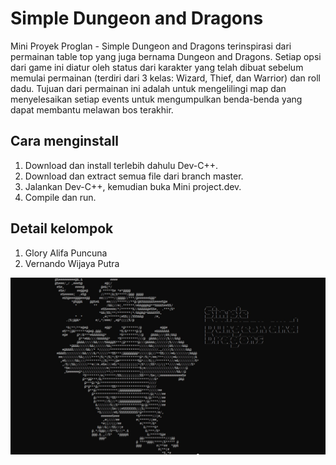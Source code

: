 # Simple Dungeon and Dragons
 
Mini Proyek Proglan - Simple Dungeon and Dragons terinspirasi dari permainan table top yang juga bernama Dungeon and Dragons. Setiap opsi dari game ini diatur oleh status dari karakter yang telah dibuat sebelum memulai permainan (terdiri dari 3 kelas: Wizard, Thief, dan Warrior) dan roll dadu. Tujuan dari permainan ini adalah untuk mengelilingi map dan menyelesaikan setiap events untuk mengumpulkan benda-benda yang dapat membantu melawan bos terakhir.

## Cara menginstall

1. Download dan install terlebih dahulu Dev-C++.
2. Download dan extract semua file dari branch master.
3. Jalankan Dev-C++, kemudian buka Mini project.dev.
4. Compile dan run.

## Detail kelompok

1. Glory Alifa Puncuna
2. Vernando Wijaya Putra


![](Simple%20Dungeon%20and%20Dragons/Images/Welcome%20Screen.jpg)
